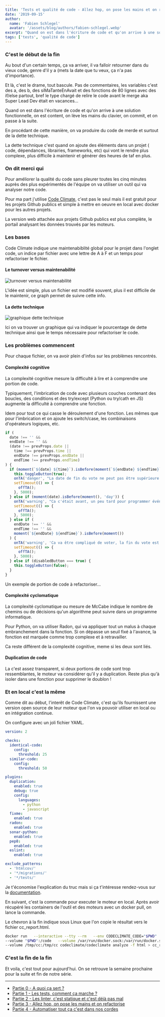 ```yaml
---
title: 'Tests et qualité de code - Allez hop, on pose les mains et on refactorise'
date: '2019-09-15'
author:
  name: 'Fabien Schlegel'
  avatar: '/assets/blog/authors/fabien-schlegel.webp'
excerpt: "Quand on est dans l'écriture de code et qu'on arrive à une solution fonctionnelle, on passe à la suite. En procédant de cette manière, on va produire de la dette technique."
tags: ['tests', 'qualité de code']
---
```


### C'est le début de la fin

Au bout d'un certain temps, ça va arriver, il va falloir retourner dans du vieux code, genre d'il y a (mets la date que tu veux, ça n'a pas d'importance).

Et là, c'est le drame, tout bascule. Pas de commentaires, les variables c'est des a, des b, des siMaTanteEnAvait et des fonctions de 80 lignes avec des if/else partout, bref le type chargé de relire le code avant le merge aka Super Lead Dev était en vacances...

Quand on est dans l'écriture de code et qu'on arrive à une solution fonctionnelle, on est content, on lève les mains du clavier, on commit, et on passe à la suite.

En procédant de cette manière, on va produire du code de merde et surtout de la dette technique.

La dette technique c'est quand on ajoute des éléments dans un projet ( code, dépendances, librairies, frameworks, etc) qui vont le rendre plus complexe, plus difficile à maintenir et générer des heures de taf en plus.

### On dit merci qui

Pour améliorer la qualité du code sans pleurer toutes les cinq minutes auprès des plus expérimentés de l'équipe on va utiliser un outil qui va analyser notre code.

Pour ma part j'utilise [Code Climate](https://codeclimate.com/quality/), c'est pas le seul mais il est gratuit pour les projets Github publics et simple à mettre en oeuvre en local avec docker pour les autres projets.

La version web attachée aux projets Github publics est plus complète, le portail analysant les données trouvés par les moteurs.

### Les bases

Code Climate indique une maintenabiblité global pour le projet dans l'onglet code, un indice par fichier avec une lettre de A à F et un temps pour refactoriser le fichier.

#### Le turnover versus maintenabilité

![turnover versus maintenabilité](/assets/blog/content-images/tests_ep3_churn_vs_maintenability.png)

L'idée est simple, plus un fichier est modifié souvent, plus il est difficile de le maintenir, ce graph permet de suivre cette info.

#### La dette technique

![graphique dette technique](/assets/blog/content-images/tests_ep3_technical_debt.png)

Ici on va trouver un graphique qui va indiquer le pourcentage de dette technique ainsi que le temps nécessaire pour refactoriser le code.

### Les problèmes commencent

Pour chaque fichier, on va avoir plein d'infos sur les problèmes rencontrés.

#### Complexité cognitive

La complexité cognitive mesure la difficulté à lire et à comprendre une portion de code.

Typiquement, l'imbrication de code avec plusieurs couches contenant des boucles, des conditions et des try/except (Python ou try/cath en JS) augmente la difficulté à comprendre une fonction.

Idem pour tout ce qui casse le déroulement d'une fonction. Les mêmes que pour l'imbrication et on ajoute les switch/case, les combinaisons d'opérateurs logiques, etc.

```javascript
if (
  date !== '' &&
  endDate !== '' &&
  (date !== prevProps.date ||
    time !== prevProps.time ||
    endDate !== prevProps.endDate ||
    endTime !== prevProps.endTime)
) {
  if (moment(`${date} ${time}`).isBefore(moment(`${endDate} ${endTime}`))) {
    this.toggleButton(true);
    onTA('danger', "La date de fin du vote ne peut pas être supérieure à la date de l'événement");
    setTimeout(() => {
      offTA();
    }, 5000);
  } else if (moment(date).isBefore(moment(), 'day')) {
    onTA('warning', "Ca c'était avant, un peu tard pour programmer événement ;-) !");
    setTimeout(() => {
      offTA();
    }, 5000);
  } else if (
    endDate !== '' &&
    endTime !== '' &&
    moment(`${endDate} ${endTime}`).isBefore(moment())
  ) {
    onTA('warning', 'Ca va être compliqué de voter, la fin du vote est passée !');
    setTimeout(() => {
      offTA();
    }, 5000);
  } else if (disabledButton === true) {
    this.toggleButton(false);
  }
}
```

Un exemple de portion de code à refactoriser...

#### Complexité cyclomatique

La complexité cyclomatique ou mesure de McCabe indique le nombre de chemins ou de décisions qu'un algorithme peut suivre dans un programme informatique.

Pour Python, on va utiliser Radon, qui va appliquer tout un malus à chaque embranchement dans la fonction. Si on dépasse un seuil fixé à l'avance, la fonction est marquée comme trop complexe et à retravailler.

Ca reste différent de la complexité cognitive, meme si les deux sont liés.

#### Duplication de code

La c'est assez transparent, si deux portions de code sont trop ressemblantes, le moteur va considérer qu'il y a duplication. Reste plus qu'à isoler dans une fonction pour supprimer le doublon !

### Et en local c'est la même

Comme dit au début, l'interêt de Code Climate, c'est qu'ils fournissent une version open source de leur moteur que l'on va pouvoir utiliser en local ou en intégration continue.

On configure avec un joli fichier YAML.

```yaml
version: 2

checks:
  identical-code:
    config:
      threshold: 25
  similar-code:
    config:
      threshold: 50

plugins:
  duplication:
    enabled: true
    debug: true
    config:
      languages:
        - python
        - javascript
  fixme:
    enabled: true
  radon:
    enabled: true
  sonar-python:
    enabled: true
  pep8:
    enabled: true
  eslint:
    enabled: true

exclude_patterns:
  - 'htmlcov/'
  - '*/migrations/'
  - '*/tests/'
```

Je t'économise l'explication du truc mais si ça t'intéresse rendez-vous sur la [documentation](https://docs.codeclimate.com/docs/advanced-configuration).

En suivant, c'est la commande pour executer le moteur en local. Après avoir récupéré les containers de l'outil et des moteurs avec un docker pull, on lance la commande.

Le chevron à la fin indique sous Linux que l'on copie le résultat vers le fichier cc_report.html.

```bash
docker run   --interactive --tty --rm   --env CODECLIMATE_CODE="$PWD"
--volume "$PWD":/code   --volume /var/run/docker.sock:/var/run/docker.sock
--volume /tmp/cc:/tmp/cc codeclimate/codeclimate analyze -f html > cc_report.html
```

### C'est la fin de la fin

Et voila, c'est tout pour aujourd'hui. On se retrouve la semaine prochaine pour la suite et fin de notre série.

---

- [Partie 0 - A quoi ça sert ?](/fr/blog/tests-quality-ep0)
- [Partie 1 - Les tests, comment ça marche ?](/fr/blog/tests-quality-ep1)
- [Partie 2 - Les linter, c'est statique et c'est déjà pas mal](/fr/blog/tests-quality-ep2)
- [Partie 3 - Allez hop, on pose les mains et on refactorise](/fr/blog/tests-quality-ep3)
- [Partie 4 - Automatiser tout ça c'est dans nos cordes](/fr/blog/tests-quality-ep4)
